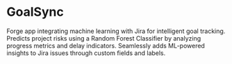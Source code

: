 # GoalSync
Forge app integrating machine learning with Jira for intelligent goal tracking. Predicts project risks using a Random Forest Classifier by analyzing progress metrics and delay indicators. Seamlessly adds ML-powered insights to Jira issues through custom fields and labels.
